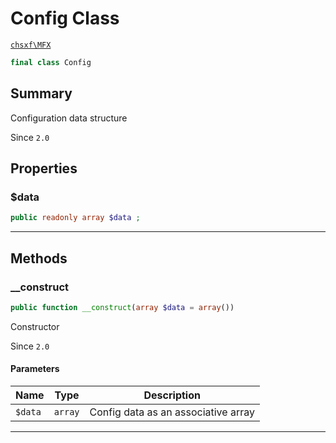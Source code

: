 # Config Class

[`chsxf\MFX`](API-Namespace-chsxf_MFX)

```php
final class Config
```

## Summary

Configuration data structure

Since `2.0`

## Properties

### $data

```php
public readonly array $data ;
```

---

## Methods

### __construct

```php
public function __construct(array $data = array())
```

Constructor

Since `2.0`

#### Parameters

| Name    | Type    | Description                         |
| ------- | ------- | ----------------------------------- |
| `$data` | `array` | Config data as an associative array |

---

